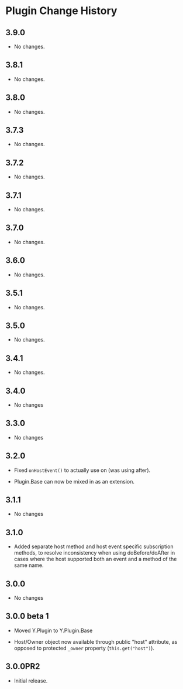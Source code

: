 Plugin Change History
=====================

3.9.0
-----

* No changes.

3.8.1
-----

* No changes.

3.8.0
-----

  * No changes.

3.7.3
-----

* No changes.

3.7.2
-----

* No changes.

3.7.1
-----

* No changes.

3.7.0
-----

* No changes.

3.6.0
-----

* No changes.

3.5.1
-----

* No changes.

3.5.0
-----

* No changes.

3.4.1
-----

* No changes.

3.4.0
-----

* No changes

3.3.0
-----

* No changes

3.2.0
-----

* Fixed `onHostEvent()` to actually use on (was using after).

* Plugin.Base can now be mixed in as an extension.

3.1.1
-----

* No changes

3.1.0
-----

* Added separate host method and host event specific subscription methods, to
  resolve inconsistency when using doBefore/doAfter in cases where the host
  supported both an event and a method of the same name.

3.0.0
-----

* No changes

3.0.0 beta 1
------------

* Moved Y.Plugin to Y.Plugin.Base

* Host/Owner object now available through public "host" attribute, as opposed to
  protected `_owner` property (`this.get("host")`).

3.0.0PR2
--------

* Initial release.
